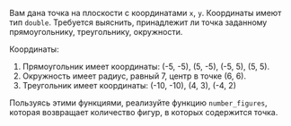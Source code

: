 Вам дана точка на плоскости с координатами `x`, `y`. Координаты имеют тип `double`. Требуется выяснить, принадлежит ли точка заданному прямоугольнику, треугольнику, окружности.

Координаты: 

1. Прямоугольник имеет координаты: (-5, -5), (5, -5), (-5, 5), (5, 5).
2. Окружность имеет радиус, равный 7, центр в точке (6, 6).
3. Треугольник имеет координаты: (-10, -10), (4, 3), (-4, 2)

Пользуясь этими функциями, реализуйте функцию `number_figures`, которая возвращает количество фигур, в которых содержится точка.

